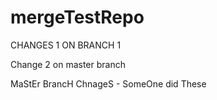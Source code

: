 # mergeTestRepo

CHANGES 1 ON BRANCH 1

Change 2 on master branch

MaStEr BrancH ChnageS - SomeOne did These
